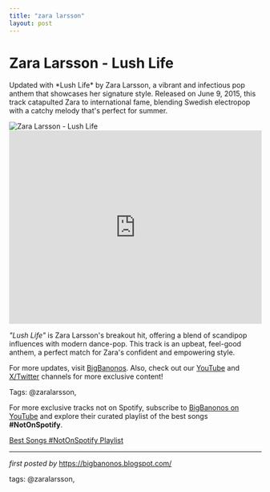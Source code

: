 ```yaml
---
title: "zara larsson"
layout: post
---
```

<!-- Title of the Post -->
<h1 >Zara Larsson - Lush Life</h1> <!-- Introductory Text -->
<p >Updated with *Lush Life* by Zara Larsson, a vibrant and infectious pop anthem that showcases her signature style. Released on June 9, 2015, this track catapulted Zara to international fame, blending Swedish electropop with a catchy melody that's perfect for summer.</p> <!-- Featured Image -->
<div > <img src="https://i.ytimg.com/vi/TMTDML5pLno/maxresdefault.jpg" alt="Zara Larsson - Lush Life" />
</div> <!-- YouTube Video Embed -->
<div > <iframe width="100%" height="385" src="https://www.youtube.com/embed/tD4HCZe-tew" title="Zara Larsson - Lush Life" frameborder="0" allow="accelerometer; autoplay; clipboard-write; encrypted-media; gyroscope; picture-in-picture; web-share" referrerpolicy="strict-origin-when-cross-origin" allowfullscreen></iframe>
</div> <!-- Song Information -->
<div > <p><em>"Lush Life"</em> is Zara Larsson's breakout hit, offering a blend of scandipop influences with modern dance-pop. This track is an upbeat, feel-good anthem, a perfect match for Zara's confident and empowering style.</p>
</div> <!-- Footer Links -->
<div > <p>For more updates, visit <a href="https://bigbanonos.blogspot.com/" target="_blank">BigBanonos</a>. Also, check out our <a href="https://www.youtube.com/@BigBanonos" target="_blank">YouTube</a> and <a href="https://x.com/bigbanonos" target="_blank">X/Twitter</a> channels for more exclusive content!</p>
</div> <!-- Tags -->
<p >Tags: @zaralarsson,</p>


<!--Subscribe and Playlist Links-->
<div>
    <p>For more exclusive tracks not on Spotify, subscribe to <a href="https://www.youtube.com/@BigBanonos" target="_blank">BigBanonos on YouTube</a> and explore their curated playlist of the best songs <strong>#NotOnSpotify</strong>.</p>
    <p><a href="https://www.youtube.com/playlist?list=PLtuNtuTatqI0kFahUCbtbfenC_ET5O_tr" target="_blank">Best Songs #NotOnSpotify Playlist<br /></a></p></div>

<hr />

<p><em>first posted by</em> <a href="https://bigbanonos.blogspot.com/" rel="noopener" target="_new">https://bigbanonos.blogspot.com/</a></p>

<p>tags: @zaralarsson,</p>
